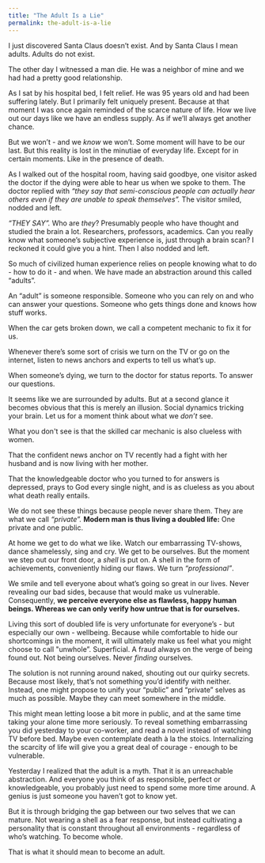 ```yaml
---
title: "The Adult Is a Lie"
permalink: the-adult-is-a-lie
---
```


I just discovered Santa Claus doesn’t exist. And by Santa Claus I mean adults. Adults do not exist.

The other day I witnessed a man die. He was a neighbor of mine and we had had a pretty good relationship.

As I sat by his hospital bed, I felt relief. He was 95 years old and had been suffering lately. But I primarily felt uniquely present. Because at that moment I was once again reminded of the scarce nature of life. How we live out our days like we have an endless supply. As if we’ll always get another chance.

But we won’t - and we *know* we won’t. Some moment will have to be our last. But this reality is lost in the minutiae of everyday life. Except for in certain moments. Like in the presence of death.

As I walked out of the hospital room, having said goodbye, one visitor asked the doctor if the dying were able to hear us when we spoke to them. The doctor replied with *“they say that semi-conscious people can actually hear others even if they are unable to speak themselves”.* The visitor smiled, nodded and left.

*“THEY SAY”.* Who are *they*? Presumably people who have thought and studied the brain a lot. Researchers, professors, academics. Can you really know what someone’s subjective experience is, just through a brain scan? I reckoned it could give you a hint. Then I also nodded and left.

So much of civilized human experience relies on people knowing what to do - how to do it - and when. We have made an abstraction around this called “adults”.

An “adult” is someone responsible. Someone who you can rely on and who can answer your questions. Someone who gets things done and knows how stuff works.

When the car gets broken down, we call a competent mechanic to fix it for us.

Whenever there’s some sort of crisis we turn on the TV or go on the internet, listen to news anchors and experts to tell us what’s up.

When someone’s dying, we turn to the doctor for status reports. To answer our questions.

It seems like we are surrounded by adults. But at a second glance it becomes obvious that this is merely an illusion. Social dynamics tricking your brain. Let us for a moment think about what we *don’t* see.

What you don't see is that the skilled car mechanic is also clueless with women.

That the confident news anchor on TV recently had a fight with her husband and is now living with her mother.

That the knowledgeable doctor who you turned to for answers is depressed, prays to God every single night, and is as clueless as you about what death really entails.

We do not see these things because people never share them. They are what we call *“private”.* **Modern man is thus living a doubled life:** One private and one public.

At home we get to do what we like. Watch our embarrassing TV-shows, dance shamelessly, sing and cry. We get to be ourselves. But the moment we step out our front door, a *shell* is put on. A shell in the form of achievements, conveniently hiding our flaws. We turn *“professional”*.

We smile and tell everyone about what’s going so great in our lives. Never revealing our bad sides, because that would make us vulnerable. Consequently, **we perceive everyone else as flawless, happy human beings. Whereas we can only verify how untrue that is for ourselves.**

Living this sort of doubled life is very unfortunate for everyone’s - but especially our own - wellbeing. Because while comfortable to hide our shortcomings in the moment, it will ultimately make us feel what you might choose to call "unwhole”. Superficial. A fraud always on the verge of being found out. Not being ourselves. Never *finding* ourselves.

The solution is not running around naked, shouting out our quirky secrets. Because most likely, that’s not something you’d identify with neither. Instead, one might propose to unify your “public” and “private” selves as much as possible. Maybe they can meet somewhere in the middle.

This might mean letting loose a bit more in public, and at the same time taking your alone time more seriously. To reveal something embarrassing you did yesterday to your co-worker, and read a novel instead of watching TV before bed. Maybe even contemplate death à la the stoics. Internalizing the scarcity of life will give you a great deal of courage - enough to be vulnerable.

Yesterday I realized that the adult is a myth. That it is an unreachable abstraction. And everyone you think of as responsible, perfect or knowledgeable, you probably just need to spend some more time around. A genius is just someone you haven’t got to know yet.

But it is through bridging the gap between our two selves that we can mature. Not wearing a shell as a fear response, but instead cultivating a personality that is constant throughout all environments - regardless of who’s watching. To become whole.

That is what it should mean to become an adult.
